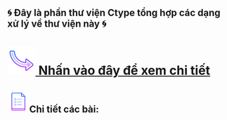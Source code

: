 ## 🌀 Đây là phần thư viện Ctype tổng hợp các dạng xử lý về thư viện này 🌀

# [![icons8_curved_arrow_64px_1.png](https://raw.githubusercontent.com/Zenfection/Image/master/2020/08/23-21-29-53-icons8_curved_arrow_64px_1.png) Nhấn vào đây để xem chi tiết](https://github.com/Zenfection/Source_Code_C/blob/master/Ctype/Ctype.md)

## <img src="https://raw.githubusercontent.com/Zenfection/Image/master/2020/08/23-21-54-43-icons8_list_64px_1.png" title="" alt="icons8_list_64px_1.png" width="50">Chi tiết các bài:
